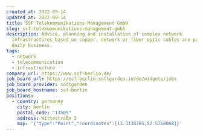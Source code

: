 ```yaml
---
created_at: 2022-09-14
updated_at: 2022-09-14
title: SSF Telekommunikations-Management GmbH
slug: ssf-telekommunikations-management-gmbh
description: Advice, planning and installation of complex network
  infrastructures based on copper, network or fiber optic cables are part of the
  daily business.
tags:
  - network
  - telecommunication
  - infrastructure
company_url: https://www.ssf-berlin.de/
job_board_url: https://ssf-berlin.softgarden.io/de/widgets/jobs
job_board_provider: softgarden
job_board_hostname: ssf-berlin
positions:
  - country: germanny
    city: berlin
    postal_code: "13509"
    address: Wittestraße 3
    map: '{"type":"Point","coordinates":[13.3138785,52.5768088]}'
---
```

